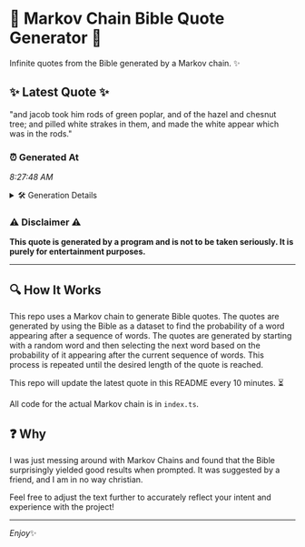 # 📖 Markov Chain Bible Quote Generator 📖

Infinite quotes from the Bible generated by a Markov chain. ✨

## ✨ Latest Quote ✨
"and jacob took him rods of green poplar, and of the hazel and chesnut tree; and pilled white strakes in them, and made the white appear which was in the rods."

### ⏰ Generated At
*8:27:48 AM*

<details>
    <summary>🛠️ Generation Details</summary>
    <p>
        <strong>🌱 Seed:</strong> and<br>
        <strong>🔄 Iterations:</strong> 30<br>
        <strong>📜 Context History:</strong><br>[ and ]: jacob<br>[ and, jacob ]: took<br>[ and, jacob, took ]: him<br>[ and, jacob, took, him ]: rods<br>[ and, jacob, took, him, rods ]: of<br>[ and, jacob, took, him, rods, of ]: green<br>[ jacob, took, him, rods, of, green ]: poplar,<br>[ took, him, rods, of, green, poplar, ]: and<br>[ him, rods, of, green, poplar,, and ]: of<br>[ rods, of, green, poplar,, and, of ]: the<br>[ of, green, poplar,, and, of, the ]: hazel<br>[ green, poplar,, and, of, the, hazel ]: and<br>[ poplar,, and, of, the, hazel, and ]: chesnut<br>[ and, of, the, hazel, and, chesnut ]: tree;<br>[ of, the, hazel, and, chesnut, tree; ]: and<br>[ the, hazel, and, chesnut, tree;, and ]: pilled<br>[ hazel, and, chesnut, tree;, and, pilled ]: white<br>[ and, chesnut, tree;, and, pilled, white ]: strakes<br>[ chesnut, tree;, and, pilled, white, strakes ]: in<br>[ tree;, and, pilled, white, strakes, in ]: them,<br>[ and, pilled, white, strakes, in, them, ]: and<br>[ pilled, white, strakes, in, them,, and ]: made<br>[ white, strakes, in, them,, and, made ]: the<br>[ strakes, in, them,, and, made, the ]: white<br>[ in, them,, and, made, the, white ]: appear<br>[ them,, and, made, the, white, appear ]: which<br>[ and, made, the, white, appear, which ]: was<br>[ made, the, white, appear, which, was ]: in<br>[ the, white, appear, which, was, in ]: the<br>[ white, appear, which, was, in, the ]: rods.<br>
    </p>
</details>

### ⚠️ Disclaimer ⚠️
**This quote is generated by a program and is not to be taken seriously. It is purely for entertainment purposes.**

---

## 🔍 How It Works

This repo uses a Markov chain to generate Bible quotes. The quotes are generated by using the Bible as a dataset to find the probability of a word appearing after a sequence of words. The quotes are generated by starting with a random word and then selecting the next word based on the probability of it appearing after the current sequence of words. This process is repeated until the desired length of the quote is reached.

This repo will update the latest quote in this README every 10 minutes. ⏳

All code for the actual Markov chain is in `index.ts`.

## ❓ Why

I was just messing around with Markov Chains and found that the Bible surprisingly yielded good results when prompted. 
It was suggested by a friend, and I am in no way christian.

Feel free to adjust the text further to accurately reflect your intent and experience with the project!

---

*Enjoy*✨
